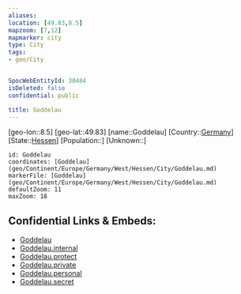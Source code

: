 ```yaml
---
aliases: 
location: [49.83,8.5]
mapzoom: [7,12] 
mapmarker: city 
type: City
tags:
- geo/City


SpocWebEntityId: 30484
isDeleted: false
confidential: public

title: Goddelau
---
```

[geo-lon::8.5]
[geo-lat::49.83]
[name::Goddelau]
[Country::[Germany](geo/Continent/Europe/Germany.md)]
[State::[Hessen](geo/Continent/Europe/Germany/West/Hessen.md)]
[Population::]
[Unknown::]


```leaflet
id: Goddelau
coordinates: [Goddelau](geo/Continent/Europe/Germany/West/Hessen/City/Goddelau.md)
markerFile: [Goddelau](geo/Continent/Europe/Germany/West/Hessen/City/Goddelau.md)
defaultZoom: 11 
maxZoom: 18
```


## Confidential Links & Embeds: 
- [Goddelau](../../../../../../../../_public/geo/Continent/Europe/Germany/West/Hessen/City/Goddelau.md) 
- [Goddelau.internal](../../../../../../../../_internal/geo/Continent/Europe/Germany/West/Hessen/City/Goddelau.internal.md) 
- [Goddelau.protect](../../../../../../../../_protect/geo/Continent/Europe/Germany/West/Hessen/City/Goddelau.protect.md) 
- [Goddelau.private](../../../../../../../../_private/geo/Continent/Europe/Germany/West/Hessen/City/Goddelau.private.md) 
- [Goddelau.personal](../../../../../../../../_personal/geo/Continent/Europe/Germany/West/Hessen/City/Goddelau.personal.md) 
- [Goddelau.secret](../../../../../../../../_secret/geo/Continent/Europe/Germany/West/Hessen/City/Goddelau.secret.md) 
